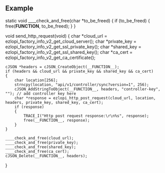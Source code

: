 ## Example

static void ____check_and_free(char *to_be_freed)
{
    if (to_be_freed)
    {
        free(__FUNCTION__, to_be_freed);
    }
}

void send_http_request(void)
{
    char *cloud_url = ezlopi_factory_info_v2_get_cloud_server();
    char *private_key = ezlopi_factory_info_v2_get_ssl_private_key();
    char *shared_key = ezlopi_factory_info_v2_get_ssl_shared_key();
    char *ca_cert = ezlopi_factory_info_v2_get_ca_certificate();

    cJSON *headers = cJSON_CreateObject(__FUNCTION__);
    if (headers && cloud_url && private_key && shared_key && ca_cert)
    {
        char location[256];
        strncpy(location, "api/v1/controller/sync?version=1", 256);
        cJSON_AddStringToObject(__FUNCTION__, headers, "controller-key", ""); // add controller key here
        char *response = ezlopi_http_post_request(cloud_url, location, headers, private_key, shared_key, ca_cert);
        if (response)
        {
            TRACE_I("Http post request response:\r\n%s", response);
            free(__FUNCTION__, response);
        }
    }

    ____check_and_free(cloud_url);
    ____check_and_free(private_key);
    ____check_and_free(shared_key);
    ____check_and_free(ca_cert);
    cJSON_Delete(__FUNCTION__, headers);
}